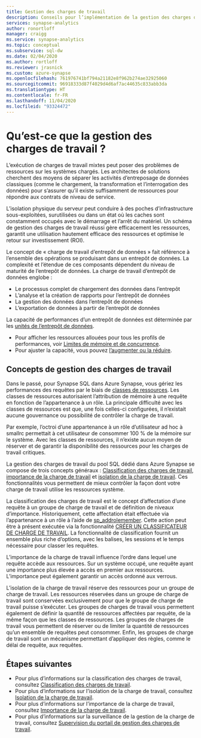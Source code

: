 ```yaml
---
title: Gestion des charges de travail
description: Conseils pour l’implémentation de la gestion des charges de travail dans Azure Synapse Analytics.
services: synapse-analytics
author: ronortloff
manager: craigg
ms.service: synapse-analytics
ms.topic: conceptual
ms.subservice: sql-dw
ms.date: 02/04/2020
ms.author: rortloff
ms.reviewer: jrasnick
ms.custom: azure-synapse
ms.openlocfilehash: 761976741bf794a21182e8f962b274ae32925060
ms.sourcegitcommit: 96918333d87f4029d4d6af7ac44635c833abb3da
ms.translationtype: HT
ms.contentlocale: fr-FR
ms.lasthandoff: 11/04/2020
ms.locfileid: "93324472"
---
```

# <a name="what-is-workload-management"></a>Qu’est-ce que la gestion des charges de travail ?

L’exécution de charges de travail mixtes peut poser des problèmes de ressources sur les systèmes chargés.  Les architectes de solutions cherchent des moyens de séparer les activités d’entreposage de données classiques (comme le chargement, la transformation et l’interrogation des données) pour s’assurer qu’il existe suffisamment de ressources pour répondre aux contrats de niveau de service.  

L’isolation physique du serveur peut conduire à des poches d’infrastructure sous-exploitées, surutilisées ou dans un état où les caches sont constamment occupés avec le démarrage et l’arrêt du matériel.  Un schéma de gestion des charges de travail réussi gère efficacement les ressources, garantit une utilisation hautement efficace des ressources et optimise le retour sur investissement (ROI).

Le concept de « charge de travail d’entrepôt de données » fait référence à l’ensemble des opérations se produisant dans un entrepôt de données. La complexité et l’étendue de ces composants dépendent du niveau de maturité de l’entrepôt de données.  La charge de travail d’entrepôt de données englobe :

- Le processus complet de chargement des données dans l’entrepôt
- L’analyse et la création de rapports pour l’entrepôt de données
- La gestion des données dans l’entrepôt de données
- L’exportation de données à partir de l’entrepôt de données

La capacité de performances d’un entrepôt de données est déterminée par les [unités de l’entrepôt de données](what-is-a-data-warehouse-unit-dwu-cdwu.md).

- Pour afficher les ressources allouées pour tous les profils de performances, voir [Limites de mémoire et de concurrence](memory-concurrency-limits.md).
- Pour ajuster la capacité, vous pouvez [l’augmenter ou la réduire](quickstart-scale-compute-portal.md).

## <a name="workload-management-concepts"></a>Concepts de gestion des charges de travail

Dans le passé, pour Synapse SQL dans Azure Synapse, vous gériez les performances des requêtes par le biais de [classes de ressources](resource-classes-for-workload-management.md).  Les classes de ressources autorisaient l’attribution de mémoire à une requête en fonction de l’appartenance à un rôle.  La principale difficulté avec les classes de ressources est que, une fois celles-ci configurées, il n’existait aucune gouvernance ou possibilité de contrôler la charge de travail.  

Par exemple, l’octroi d’une appartenance à un rôle d’utilisateur ad hoc à smallrc permettait à cet utilisateur de consommer 100 % de la mémoire sur le système.  Avec les classes de ressources, il n’existe aucun moyen de réserver et de garantir la disponibilité des ressources pour les charges de travail critiques.

La gestion des charges de travail du pool SQL dédié dans Azure Synapse se compose de trois concepts généraux : [Classification des charges de travail](sql-data-warehouse-workload-classification.md), [importance de la charge de travail](sql-data-warehouse-workload-importance.md) et [isolation de la charge de travail](sql-data-warehouse-workload-isolation.md).  Ces fonctionnalités vous permettent de mieux contrôler la façon dont votre charge de travail utilise les ressources système.

La classification des charges de travail est le concept d’affectation d’une requête à un groupe de charge de travail et de définition de niveaux d’importance.  Historiquement, cette affectation était effectuée via l’appartenance à un rôle à l’aide de [sp_addrolemember](resource-classes-for-workload-management.md#change-a-users-resource-class).  Cette action peut être à présent exécutée via la fonctionnalité [CRÉER UN CLASSIFICATEUR DE CHARGE DE TRAVAIL](/sql/t-sql/statements/create-workload-classifier-transact-sql?toc=/azure/synapse-analytics/sql-data-warehouse/toc.json&bc=/azure/synapse-analytics/sql-data-warehouse/breadcrumb/toc.json&view=azure-sqldw-latest).  La fonctionnalité de classification fournit un ensemble plus riche d’options, avec les balises, les sessions et le temps nécessaire pour classer les requêtes.

L’importance de la charge de travail influence l’ordre dans lequel une requête accède aux ressources.  Sur un système occupé, une requête ayant une importance plus élevée a accès en premier aux ressources.  L’importance peut également garantir un accès ordonné aux verrous.

L’isolation de la charge de travail réserve des ressources pour un groupe de charge de travail.  Les ressources réservées dans un groupe de charge de travail sont conservées exclusivement pour que le groupe de charge de travail puisse s’exécuter.  Les groupes de charges de travail vous permettent également de définir la quantité de ressources affectées par requête, de la même façon que les classes de ressources.  Les groupes de charges de travail vous permettent de réserver ou de limiter la quantité de ressources qu’un ensemble de requêtes peut consommer.  Enfin, les groupes de charge de travail sont un mécanisme permettant d’appliquer des règles, comme le délai de requête, aux requêtes.  

## <a name="next-steps"></a>Étapes suivantes

- Pour plus d’informations sur la classification des charges de travail, consultez [Classification des charges de travail](sql-data-warehouse-workload-classification.md).  
- Pour plus d’informations sur l’isolation de la charge de travail, consultez [Isolation de la charge de travail](sql-data-warehouse-workload-isolation.md).  
- Pour plus d’informations sur l’importance de la charge de travail, consultez [Importance de la charge de travail](sql-data-warehouse-workload-importance.md).  
- Pour plus d’informations sur la surveillance de la gestion de la charge de travail, consultez [Supervision du portail de gestion des charges de travail](sql-data-warehouse-workload-management-portal-monitor.md).  
